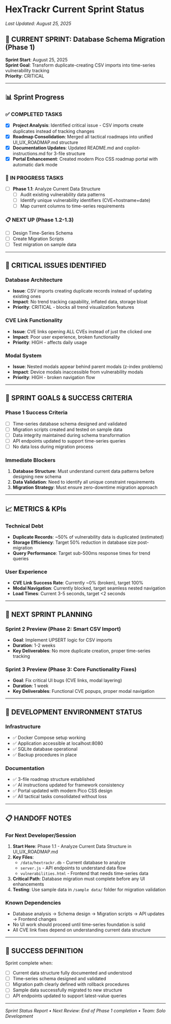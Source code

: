 # HexTrackr Current Sprint Status
*Last Updated: August 25, 2025*

## 🎯 **CURRENT SPRINT: Database Schema Migration (Phase 1)**
**Sprint Start**: August 25, 2025  
**Sprint Goal**: Transform duplicate-creating CSV imports into time-series vulnerability tracking  
**Priority**: CRITICAL  

---

## 📊 **Sprint Progress**

### ✅ **COMPLETED TASKS**
- [x] **Project Analysis**: Identified critical issue - CSV imports create duplicates instead of tracking changes
- [x] **Roadmap Consolidation**: Merged all tactical roadmaps into unified UI_UX_ROADMAP.md structure
- [x] **Documentation Updates**: Updated README.md and copilot-instructions.md for 3-file structure
- [x] **Portal Enhancement**: Created modern Pico CSS roadmap portal with automatic dark mode

### 🔄 **IN PROGRESS TASKS**
- [ ] **Phase 1.1**: Analyze Current Data Structure
  - [ ] Audit existing vulnerability data patterns
  - [ ] Identify unique vulnerability identifiers (CVE+hostname+date)
  - [ ] Map current columns to time-series requirements

### 📋 **NEXT UP (Phase 1.2-1.3)**
- [ ] Design Time-Series Schema
- [ ] Create Migration Scripts
- [ ] Test migration on sample data

---

## 🚨 **CRITICAL ISSUES IDENTIFIED**

### **Database Architecture**
- **Issue**: CSV imports creating duplicate records instead of updating existing ones
- **Impact**: No trend tracking capability, inflated data, storage bloat
- **Priority**: CRITICAL - blocks all trend visualization features

### **CVE Link Functionality**
- **Issue**: CVE links opening ALL CVEs instead of just the clicked one
- **Impact**: Poor user experience, broken functionality
- **Priority**: HIGH - affects daily usage

### **Modal System**
- **Issue**: Nested modals appear behind parent modals (z-index problems)
- **Impact**: Device modals inaccessible from vulnerability modals
- **Priority**: HIGH - broken navigation flow

---

## 🎯 **SPRINT GOALS & SUCCESS CRITERIA**

### **Phase 1 Success Criteria**
- [ ] Time-series database schema designed and validated
- [ ] Migration scripts created and tested on sample data
- [ ] Data integrity maintained during schema transformation
- [ ] API endpoints updated to support time-series queries
- [ ] No data loss during migration process

### **Immediate Blockers**
1. **Database Structure**: Must understand current data patterns before designing new schema
2. **Data Validation**: Need to identify all unique constraint requirements
3. **Migration Strategy**: Must ensure zero-downtime migration approach

---

## 📈 **METRICS & KPIs**

### **Technical Debt**
- **Duplicate Records**: ~50% of vulnerability data is duplicated (estimated)
- **Storage Efficiency**: Target 50% reduction in database size post-migration
- **Query Performance**: Target sub-500ms response times for trend queries

### **User Experience**
- **CVE Link Success Rate**: Currently ~0% (broken), target 100%
- **Modal Navigation**: Currently blocked, target seamless nested navigation
- **Load Times**: Current 3-5 seconds, target <2 seconds

---

## 🚀 **NEXT SPRINT PLANNING**

### **Sprint 2 Preview (Phase 2: Smart CSV Import)**
- **Goal**: Implement UPSERT logic for CSV imports
- **Duration**: 1-2 weeks
- **Key Deliverables**: No more duplicate creation, proper time-series tracking

### **Sprint 3 Preview (Phase 3: Core Functionality Fixes)**
- **Goal**: Fix critical UI bugs (CVE links, modal layering)
- **Duration**: 1 week  
- **Key Deliverables**: Functional CVE popups, proper modal navigation

---

## 🔧 **DEVELOPMENT ENVIRONMENT STATUS**

### **Infrastructure**
- ✅ Docker Compose setup working
- ✅ Application accessible at localhost:8080
- ✅ SQLite database operational
- ✅ Backup procedures in place

### **Documentation**
- ✅ 3-file roadmap structure established
- ✅ AI instructions updated for framework consistency
- ✅ Portal updated with modern Pico CSS design
- ✅ All tactical tasks consolidated without loss

---

## 📋 **HANDOFF NOTES**

### **For Next Developer/Session**
1. **Start Here**: Phase 1.1 - Analyze Current Data Structure in UI_UX_ROADMAP.md
2. **Key Files**: 
   - `/data/hextrackr.db` - Current database to analyze
   - `server.js` - API endpoints to understand data flow
   - `vulnerabilities.html` - Frontend that needs time-series data
3. **Critical Path**: Database migration must complete before any UI enhancements
4. **Testing**: Use sample data in `/sample data/` folder for migration validation

### **Known Dependencies**
- Database analysis → Schema design → Migration scripts → API updates → Frontend changes
- No UI work should proceed until time-series foundation is solid
- All CVE link fixes depend on understanding current data structure

---

## 🎯 **SUCCESS DEFINITION**
Sprint complete when:
- [ ] Current data structure fully documented and understood
- [ ] Time-series schema designed and validated
- [ ] Migration path clearly defined with rollback procedures
- [ ] Sample data successfully migrated to new structure
- [ ] API endpoints updated to support latest-value queries

---
*Sprint Status Report • Next Review: End of Phase 1 completion • Team: Solo Development*